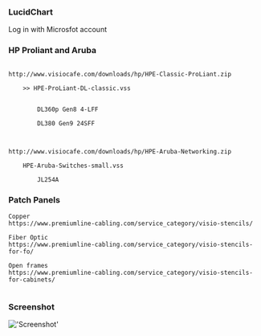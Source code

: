 ### LucidChart


Log in with Microsfot account


### HP Proliant and Aruba
```

http://www.visiocafe.com/downloads/hp/HPE-Classic-ProLiant.zip

	>> HPE-ProLiant-DL-classic.vss


		DL360p Gen8 4-LFF

		DL380 Gen9 24SFF



http://www.visiocafe.com/downloads/hp/HPE-Aruba-Networking.zip

	HPE-Aruba-Switches-small.vss
	
		JL254A

```

### Patch Panels
```
Copper
https://www.premiumline-cabling.com/service_category/visio-stencils/

Fiber Optic
https://www.premiumline-cabling.com/service_category/visio-stencils-for-fo/

Open frames
https://www.premiumline-cabling.com/service_category/visio-stencils-for-cabinets/


```



### Screenshot

!['Screenshot'](https://github.com/jarleven/NetworkHOWTO/raw/master/Images/LucidChart_HP.png)
